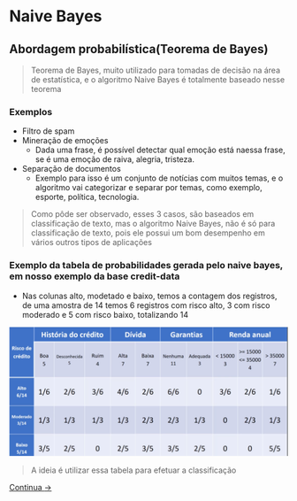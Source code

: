 # Naive Bayes

## Abordagem probabilística(Teorema de Bayes)

> Teorema de Bayes, muito utilizado para tomadas de decisão na área de estatística, e o algoritmo Naive Bayes é totalmente baseado nesse teorema

### Exemplos

- Filtro de spam
- Mineração de emoções
  - Dada uma frase, é possível detectar qual emoção está naessa frase, se é uma emoção de raiva, alegria, tristeza.
- Separação de documentos
  - Exemplo para isso é um conjunto de notícias com muitos temas, e o algoritmo vai categorizar e separar por temas, como exemplo, esporte, política, tecnologia.

> Como pôde ser observado, esses 3 casos, são baseados em classificação de texto, mas o algoritmo Naive Bayes, não é só para classificação de texto, pois ele possui um bom desempenho em vários outros tipos de aplicações

### Exemplo da tabela de probabilidades gerada pelo naive bayes, em nosso exemplo da base credit-data

- Nas colunas alto, modetado e baixo, temos a contagem dos registros, de uma amostra de 14 temos 6 registros com risco alto, 3 com risco moderado e 5 com risco baixo, totalizando 14

![NaivesBayes](img/naiveBayesTab.png)

> A ideia é utilizar essa tabela para efetuar a classificação

[Continua $\rightarrow$](2%20-%20aprendizagem.md)
